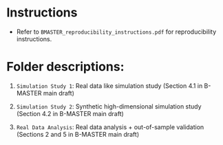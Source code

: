 # Instructions

- Refer to `BMASTER_reproducibility_instructions.pdf` for reproducibility instructions.

# Folder descriptions:

1. `Simulation Study 1`: Real data like simulation study (Section 4.1 in B-MASTER main draft)

2. `Simulation Study 2`: Synthetic high-dimensional simulation study (Section 4.2 in B-MASTER main draft)

3. `Real Data Analysis`: Real data analysis + out-of-sample validation (Sections 2 and 5 in B-MASTER main draft)




